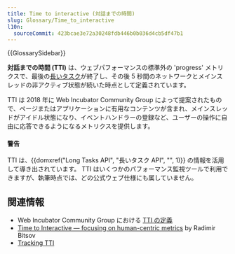 ```yaml
---
title: Time to interactive (対話までの時間)
slug: Glossary/Time_to_interactive
l10n:
  sourceCommit: 423bcae3e72a30248fdb446b0b036d4cb5df47b1
---
```


{{GlossarySidebar}}

**対話までの時間 (TTI)** は、ウェブパフォーマンスの標準外の 'progress' メトリクスで、最後の[長いタスク](/ja/docs/Web/API/Long_Tasks_API)が終了し、その後 5 秒間のネットワークとメインスレッドの非アクティブ状態が続いた時点として定義されています。

TTI は 2018 年に Web Incubator Community Group によって提案されたもので、ページまたはアプリケーションに有用なコンテンツが含まれ、メインスレッドがアイドル状態になり、イベントハンドラーの登録など、ユーザーの操作に自由に応答できるようになるメトリクスを提供します。

#### 警告

TTI は、{{domxref("Long Tasks API", "長いタスク API", "", 1)}} の情報を活用して導き出されています。 TTI はいくつかのパフォーマンス監視ツールで利用できますが、執筆時点では、どの公式ウェブ仕様にも属していません。

## 関連情報

- Web Incubator Community Group における [TTI の定義](https://github.com/WICG/time-to-interactive)
- [Time to Interactive — focusing on human-centric metrics](https://calibreapp.com/blog/time-to-interactive) by Radimir Bitsov
- [Tracking TTI](https://web.dev/user-centric-performance-metrics/#tracking_tti)
